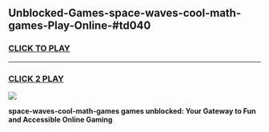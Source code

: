 
## Unblocked-Games-space-waves-cool-math-games-Play-Online-#td040
<h3>
<a href="https://premium.freeplayer.one?title=space-waves-cool-math-games&ref=24F">CLICK TO PLAY</a></h3>
<hr>

<h3>
<a href="https://premium.freeplayer.one?title=space-waves-cool-math-games&ref=24F">CLICK 2 PLAY</a>
  
</h3>

<a href="https://premium.freeplayer.one?title=space-waves-cool-math-games&ref=24F/"><img src="https://clearcache.store/games.png"></a>


**space-waves-cool-math-games games unblocked: Your Gateway to Fun and Accessible Online Gaming**
